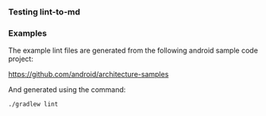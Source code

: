 ### Testing lint-to-md

### Examples

The example lint files are generated from the following android sample code project:

https://github.com/android/architecture-samples

And generated using the command:

```
./gradlew lint
```